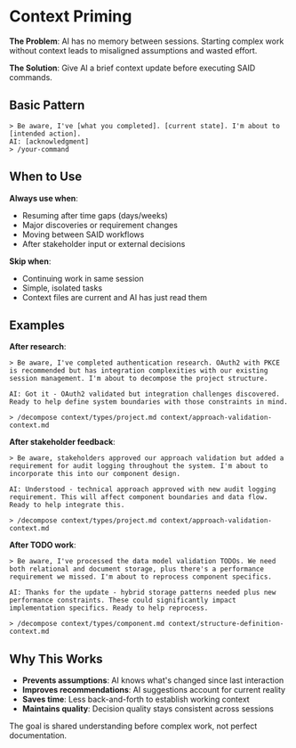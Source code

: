 # Context Priming

**The Problem**: AI has no memory between sessions. Starting complex work without context leads to misaligned assumptions and wasted effort.

**The Solution**: Give AI a brief context update before executing SAID commands.

## Basic Pattern

```
> Be aware, I've [what you completed]. [current state]. I'm about to [intended action].
AI: [acknowledgment]
> /your-command
```

## When to Use

**Always use when**:
- Resuming after time gaps (days/weeks)
- Major discoveries or requirement changes
- Moving between SAID workflows
- After stakeholder input or external decisions

**Skip when**:
- Continuing work in same session
- Simple, isolated tasks
- Context files are current and AI has just read them

## Examples

**After research**:
```
> Be aware, I've completed authentication research. OAuth2 with PKCE is recommended but has integration complexities with our existing session management. I'm about to decompose the project structure.

AI: Got it - OAuth2 validated but integration challenges discovered. Ready to help define system boundaries with those constraints in mind.

> /decompose context/types/project.md context/approach-validation-context.md
```

**After stakeholder feedback**:
```
> Be aware, stakeholders approved our approach validation but added a requirement for audit logging throughout the system. I'm about to incorporate this into our component design.

AI: Understood - technical approach approved with new audit logging requirement. This will affect component boundaries and data flow. Ready to help integrate this.

> /decompose context/types/project.md context/approach-validation-context.md
```

**After TODO work**:
```
> Be aware, I've processed the data model validation TODOs. We need both relational and document storage, plus there's a performance requirement we missed. I'm about to reprocess component specifics.

AI: Thanks for the update - hybrid storage patterns needed plus new performance constraints. These could significantly impact implementation specifics. Ready to help reprocess.

> /decompose context/types/component.md context/structure-definition-context.md
```

## Why This Works

- **Prevents assumptions**: AI knows what's changed since last interaction
- **Improves recommendations**: AI suggestions account for current reality
- **Saves time**: Less back-and-forth to establish working context
- **Maintains quality**: Decision quality stays consistent across sessions

The goal is shared understanding before complex work, not perfect documentation.